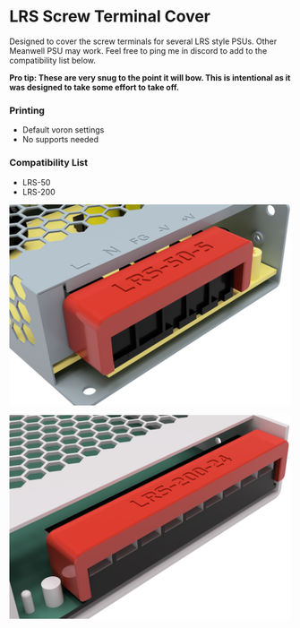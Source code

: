 # LRS Screw Terminal Cover
Designed to cover the screw terminals for several LRS style PSUs. Other Meanwell PSU may work. Feel free to ping me in discord to add to the compatibility list below.

 **Pro tip: These are very snug to the point it will bow. This is intentional as it was designed to take some effort to take off.**

### Printing
  * Default voron settings
  * No supports needed

### Compatibility List

* LRS-50
* LRS-200

![LRS-50 Screw Terminal Cover](Images/lrs_50_screw_terminal_cover.png)

![LRS-200 Screw Terminal Cover](Images/lrs_200_screw_terminal_cover.png)
